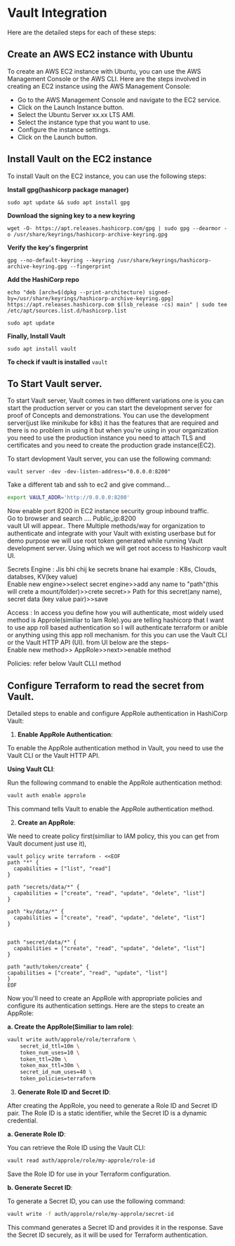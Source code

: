 # Vault Integration

Here are the detailed steps for each of these steps:

## Create an AWS EC2 instance with Ubuntu

To create an AWS EC2 instance with Ubuntu, you can use the AWS Management Console or the AWS CLI. Here are the steps involved in creating an EC2 instance using the AWS Management Console:

- Go to the AWS Management Console and navigate to the EC2 service.
- Click on the Launch Instance button.
- Select the Ubuntu Server xx.xx LTS AMI.
- Select the instance type that you want to use.
- Configure the instance settings.
- Click on the Launch button.

## Install Vault on the EC2 instance

To install Vault on the EC2 instance, you can use the following steps:

**Install gpg(hashicorp package manager)**

```
sudo apt update && sudo apt install gpg
```

**Download the signing key to a new keyring**

```
wget -O- https://apt.releases.hashicorp.com/gpg | sudo gpg --dearmor -o /usr/share/keyrings/hashicorp-archive-keyring.gpg
```

**Verify the key's fingerprint**

```
gpg --no-default-keyring --keyring /usr/share/keyrings/hashicorp-archive-keyring.gpg --fingerprint
```

**Add the HashiCorp repo**

```
echo "deb [arch=$(dpkg --print-architecture) signed-by=/usr/share/keyrings/hashicorp-archive-keyring.gpg] https://apt.releases.hashicorp.com $(lsb_release -cs) main" | sudo tee /etc/apt/sources.list.d/hashicorp.list
```

```
sudo apt update
```

**Finally, Install Vault**

```
sudo apt install vault
```

**To check if vault is installed**
``
vault
``

## To Start Vault server.

To start Vault server, Vault comes in two different variations one is you can start the production server or you can start the development server for proof of Concepts and demonstrations. You can use the development server(just like minikube for k8s) it has the features that are required and there is no problem in using it but when you're using in your organization you need to use the production instance you need to attach TLS and certificates and you need to create the production grade instance(EC2). <br/>

To start devlopment Vault server, you can use the following command:

```
vault server -dev -dev-listen-address="0.0.0.0:8200"

```
Take a different tab and ssh to ec2 and give command... 
```sh 
export VAULT_ADDR='http://0.0.0.0:8200'
```
Now enable port 8200 in EC2 instance security group inbound traffic.<br/>
Go to browser and search .... Public_ip:8200 <br/>
vault UI will appear.. There Multiple methods/way for organization to authenticate and integrate with your Vault with existing userbase but for demo purpose we will use root token generated while running Vault development server. Using which we will get root access to Hashicorp vault UI.<br/>

Secrets Engine : Jis bhi chij ke secrets bnane hai example : K8s, Clouds, databses, KV(key value)<br/>
Enable new engine>>select secret engine>>add any name to "path"(this will crete a mount/folder)>>crete secret>> Path for this secret(any name), secret data (key value pair)>>save <br/>

Access : In access you define how you will authenticate, most widely used method is Approle(similiar to Iam Role).you are telling hashicorp that I want to use app roll based authentication so I will authenticate terraform or anible or anything using this app roll mechanism. for this you can use the Vault CLI or the Vault HTTP API (UI). from UI below are the steps- <br/> 
Enable new method>> AppRole>>next>>enable method<br/>

Policies: refer below Vault CLLI method

## Configure Terraform to read the secret from Vault.

Detailed steps to enable and configure AppRole authentication in HashiCorp Vault:

1. **Enable AppRole Authentication**:

To enable the AppRole authentication method in Vault, you need to use the Vault CLI or the Vault HTTP API.

**Using Vault CLI**:

Run the following command to enable the AppRole authentication method:

```bash
vault auth enable approle
```

This command tells Vault to enable the AppRole authentication method.

2. **Create an AppRole**:

We need to create policy first(similiar to IAM policy, this you can get from Vault document just use it),

```
vault policy write terraform - <<EOF
path "*" {
  capabilities = ["list", "read"]
}

path "secrets/data/*" {
  capabilities = ["create", "read", "update", "delete", "list"]
}

path "kv/data/*" {
  capabilities = ["create", "read", "update", "delete", "list"]
}


path "secret/data/*" {
  capabilities = ["create", "read", "update", "delete", "list"]
}

path "auth/token/create" {
capabilities = ["create", "read", "update", "list"]
}
EOF
```

Now you'll need to create an AppRole with appropriate policies and configure its authentication settings. Here are the steps to create an AppRole:

**a. Create the AppRole(Similiar to Iam role)**:

```bash
vault write auth/approle/role/terraform \
    secret_id_ttl=10m \
    token_num_uses=10 \
    token_ttl=20m \
    token_max_ttl=30m \
    secret_id_num_uses=40 \
    token_policies=terraform
```

3. **Generate Role ID and Secret ID**:

After creating the AppRole, you need to generate a Role ID and Secret ID pair. The Role ID is a static identifier, while the Secret ID is a dynamic credential.

**a. Generate Role ID**:

You can retrieve the Role ID using the Vault CLI:

```bash
vault read auth/approle/role/my-approle/role-id
```

Save the Role ID for use in your Terraform configuration.

**b. Generate Secret ID**:

To generate a Secret ID, you can use the following command:

```bash
vault write -f auth/approle/role/my-approle/secret-id
   ```

This command generates a Secret ID and provides it in the response. Save the Secret ID securely, as it will be used for Terraform authentication.